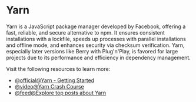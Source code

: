 # Yarn

Yarn is a JavaScript package manager developed by Facebook, offering a fast, reliable, and secure alternative to npm. It ensures consistent installations with a lockfile, speeds up processes with parallel installations and offline mode, and enhances security via checksum verification. Yarn, especially later versions like Berry with Plug'n'Play, is favored for large projects due to its performance and efficiency in dependency management.

Visit the following resources to learn more:

- [@official@Yarn - Getting Started](https://yarnpkg.com/en/docs/getting-started)
- [@video@Yarn Crash Course](https://www.youtube.com/watch?v=g9_6KmiBISk)
- [@feed@Explore top posts about Yarn](https://app.daily.dev/tags/yarn?ref=roadmapsh)
